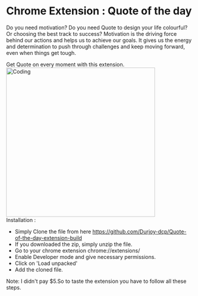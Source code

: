 # Chrome Extension : Quote of the day

Do you need motivation? Do you need Quote to design your life colourful? Or choosing the best track to success?
Motivation is the driving force behind our actions and helps us to achieve our goals. It gives us the energy and determination to push through challenges and keep moving forward, even when things get tough. 

Get Quote on every moment with this extension.
<br/>
<img alt="Coding" width="400" src="https://user-images.githubusercontent.com/108381781/218262904-487ab31e-7103-48aa-9a75-36266acf5ef2.gif">
<br/>
Installation : 
- Simply Clone the file from here https://github.com/Durjoy-dcp/Quote-of-the-day-extension-build 
- If you downloaded the zip, simply unzip the file.
- Go to your chrome extension chrome://extensions/
- Enable Developer mode and give necessary permissions.
- Click on 'Load unpacked'
- Add the cloned file.

Note: I didn't pay $5.So to taste the extension you have to follow all these steps.
